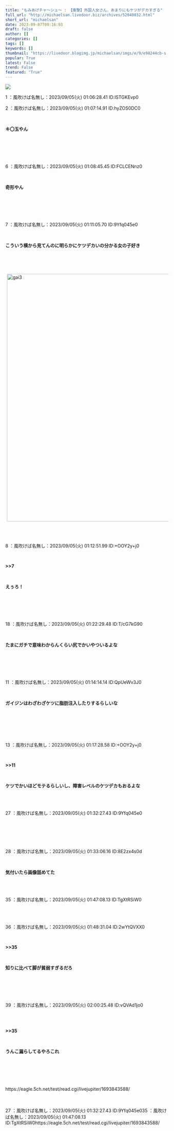 ```yaml
---
title: "もみあげチャ〜シュ〜 : 【衝撃】外国人女さん、あまりにもケツがデカすぎる"
full_url: "http://michaelsan.livedoor.biz/archives/52040032.html"
short_url: "michaelsan"
date: 2023-09-07T09:16:03
draft: false
author: []
categories: []
tags: []
keywords: []
thumbnail: "https://livedoor.blogimg.jp/michaelsan/imgs/e/9/e98244cb-s.jpg"
popular: True
latest: False
trend: False
featured: "True"
---
```


![](https://livedoor.blogimg.jp/michaelsan/imgs/e/9/e98244cb-s.jpg)

<div><p>1 ：風吹けば名無し：2023/09/05(火) 01:06:28.41 ID:lSTGKEvp0</p><p>2 ：風吹けば名無し：2023/09/05(火) 01:07:14.91 ID:hyZOS0DC0</p><br><b><p>キ〇玉やん </p></b><br><br><br><br><p>6 ：風吹けば名無し：2023/09/05(火) 01:08:45.45 ID:FCLCENnz0</p><br><b><p>奇形やん </p></b><br><br><br><br><p>7 ：風吹けば名無し：2023/09/05(火) 01:11:05.70 ID:9Yfq045e0</p><br><b><p><p>こういう横から見てんのに明らかにケツデカいの分かる女の子好き</p><br></p><br></b><br><a target="_blank" title="gai3" href="https://livedoor.blogimg.jp/michaelsan/imgs/e/9/e98244cb.jpg"><img class="pict" hspace="5" alt="gai3" border="0" height="770" width="680" src="https://livedoor.blogimg.jp/michaelsan/imgs/e/9/e98244cb-s.jpg"></a><br><br><br><br><p>8 ：風吹けば名無し：2023/09/05(火) 01:12:51.99 ID:+OOY2y+j0</p><br><p><b><p>>>7</p></b></p><p><b><p><br></p></b></p><b><p>えぅろ！</p></b><br><br><br><br><p>18 ：風吹けば名無し：2023/09/05(火) 01:22:29.48 ID:T/cG7kG90</p><br><b><p>たまにガチで意味わからんくらい尻でかいやついるよな </p></b><br><br><br><br><p>11 ：風吹けば名無し：2023/09/05(火) 01:14:14.14 ID:QpUeWv3J0</p><br><b><p><p>ガイジンはわざわざケツに脂肪注入したりするらしいな </p><br></p><br></b><br><br><p>13 ：風吹けば名無し：2023/09/05(火) 01:17:28.58 ID:+OOY2y+j0</p><br><p><b><p>>>11</p></b></p><p><b><p><br></p></b></p><b><p>ケツでかいほどモテるらしいし、障害レベルのケツデカもおるよな <br></p><br></b><br><br>27 ：風吹けば名無し：2023/09/05(火) 01:32:27.43 ID:9Yfq045e0<br><br><br><br><br><br><p>28 ：風吹けば名無し：2023/09/05(火) 01:33:06.16 ID:8E2zx4s0d</p><br><b><p>気付いたら画像舐めてた <br></p><br></b><br><br>35 ：風吹けば名無し：2023/09/05(火) 01:47:08.13 ID:TgXtRSiW0<br><br><br><br><p>36 ：風吹けば名無し：2023/09/05(火) 01:48:31.04 ID:2wYtQVXX0</p><br><p><b><p>>>35</p></b></p><p><b><p><br></p></b></p><b><p>知りに比べて脚が貧弱すぎるだろ </p><br></b><br><br><br><p>39 ：風吹けば名無し：2023/09/05(火) 02:00:25.48 ID:vQVAd1jo0</p><br><br><p><b><p>>>35</p></b></p><p><b><p><br></p></b></p><b><p>うんこ漏らしてるやろこれ</p></b><br><br><br><br><br>https://eagle.5ch.net/test/read.cgi/livejupiter/1693843588/<br><br><br clear="all"> <p id="a6850dc6aefc0d5bbff2bea180d92d89"> </p> <p id="a6850dc6aefc0d5bbff2bea180d92d89"> </p> <p class="alistcloud-container-6795"></p> <p>27 ：風吹けば名無し：2023/09/05(火) 01:32:27.43 ID:9Yfq045e035 ：風吹けば名無し：2023/09/05(火) 01:47:08.13 ID:TgXtRSiW0https://eagle.5ch.net/test/read.cgi/livejupiter/1693843588/</p></div>